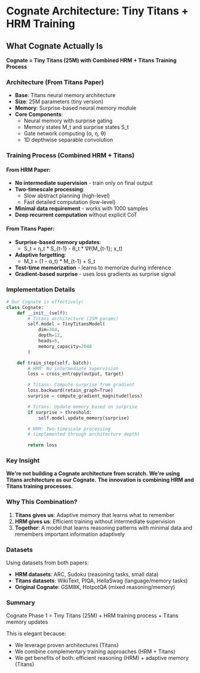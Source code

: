 # Cognate Architecture: Tiny Titans + HRM Training

## What Cognate Actually Is

**Cognate = Tiny Titans (25M) with Combined HRM + Titans Training Process**

### Architecture (From Titans Paper)
- **Base**: Titans neural memory architecture
- **Size**: 25M parameters (tiny version)
- **Memory**: Surprise-based neural memory module
- **Core Components**:
  - Neural memory with surprise gating
  - Memory states M_t and surprise states S_t
  - Gate network computing (α, η, θ)
  - 1D depthwise separable convolution

### Training Process (Combined HRM + Titans)

#### From HRM Paper:
- **No intermediate supervision** - train only on final output
- **Two-timescale processing**:
  - Slow abstract planning (high-level)
  - Fast detailed computation (low-level)
- **Minimal data requirement** - works with 1000 samples
- **Deep recurrent computation** without explicit CoT

#### From Titans Paper:
- **Surprise-based memory updates**:
  - S_t = η_t * S_{t-1} - θ_t * ∇ℓ(M_{t-1}; x_t)
- **Adaptive forgetting**:
  - M_t = (1 - α_t) * M_{t-1} + S_t
- **Test-time memorization** - learns to memorize during inference
- **Gradient-based surprise** - uses loss gradients as surprise signal

### Implementation Details

```python
# Our Cognate is effectively:
class Cognate:
    def __init__(self):
        # Titans architecture (25M params)
        self.model = TinyTitansModel(
            dim=384,
            depth=12,
            heads=6,
            memory_capacity=2048
        )

    def train_step(self, batch):
        # HRM: No intermediate supervision
        loss = cross_entropy(output, target)

        # Titans: Compute surprise from gradient
        loss.backward(retain_graph=True)
        surprise = compute_gradient_magnitude(loss)

        # Titans: Update memory based on surprise
        if surprise > threshold:
            self.model.update_memory(surprise)

        # HRM: Two-timescale processing
        # (implemented through architecture depth)

        return loss
```

### Key Insight

**We're not building a Cognate architecture from scratch.**
**We're using Titans architecture as our Cognate.**
**The innovation is combining HRM and Titans training processes.**

### Why This Combination?

1. **Titans gives us**: Adaptive memory that learns what to remember
2. **HRM gives us**: Efficient training without intermediate supervision
3. **Together**: A model that learns reasoning patterns with minimal data and remembers important information adaptively

### Datasets

Using datasets from both papers:
- **HRM datasets**: ARC, Sudoku (reasoning tasks, small data)
- **Titans datasets**: WikiText, PIQA, HellaSwag (language/memory tasks)
- **Original Cognate**: GSM8K, HotpotQA (mixed reasoning/memory)

### Summary

Cognate Phase 1 = Tiny Titans (25M) + HRM training process + Titans memory updates

This is elegant because:
- We leverage proven architectures (Titans)
- We combine complementary training approaches (HRM + Titans)
- We get benefits of both: efficient reasoning (HRM) + adaptive memory (Titans)